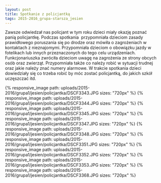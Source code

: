 ```yaml
---
layout: post
title: Spotkanie z policjantką
tags: 2015-2016_grupa-starsza_jesien
---
```


Zawsze odwiedzał nas policjant w tym roku dzieci miały okazję poznać panią policjantkę. Podczas spotkania  przypomniała dzieciom zasady prawidłowego poruszania się po drodze oraz mówiła o zagrożeniach w kontaktach z nieznajomymi. Przypomniała dzieciom o obowiązku jazdy w fotelikach lub innych przeznaczonych do tego celu urządzeniach. Funkcjonariuszka zwróciła dzieciom uwagę na zagrożenia ze strony obcych osób oraz zwierząt. Przypomniała także co należy robić w sytuacji trudnej oraz jakie należy znać numery alarmowe. W trakcie spotkania dzieci dowiedziały się co trzeba robić by móc zostać policjantką, do jakich szkół uczęszczać itd.

{% responsive_image path: uploads/2015-2016/grupa1/jesien/policjantka/DSCF3343.JPG sizes: "720px" %}
{% responsive_image path: uploads/2015-2016/grupa1/jesien/policjantka/DSCF3344.JPG sizes: "720px" %}
{% responsive_image path: uploads/2015-2016/grupa1/jesien/policjantka/DSCF3345.JPG sizes: "720px" %}
{% responsive_image path: uploads/2015-2016/grupa1/jesien/policjantka/DSCF3347.JPG sizes: "720px" %}
{% responsive_image path: uploads/2015-2016/grupa1/jesien/policjantka/DSCF3348.JPG sizes: "720px" %}
{% responsive_image path: uploads/2015-2016/grupa1/jesien/policjantka/DSCF3351.JPG sizes: "720px" %}
{% responsive_image path: uploads/2015-2016/grupa1/jesien/policjantka/DSCF3352.JPG sizes: "720px" %}
{% responsive_image path: uploads/2015-2016/grupa1/jesien/policjantka/DSCF3353.JPG sizes: "720px" %}
{% responsive_image path: uploads/2015-2016/grupa1/jesien/policjantka/DSCF3368.JPG sizes: "720px" %}
